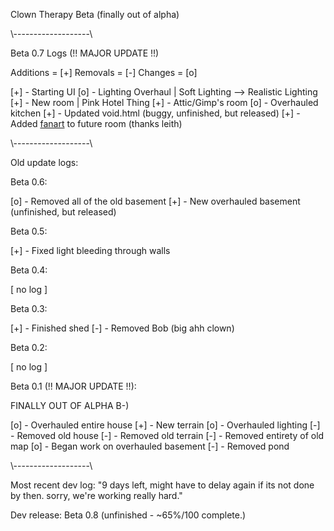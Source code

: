 Clown Therapy Beta
(finally out of alpha)

\\-------------------\\

Beta 0.7 Logs (!! MAJOR UPDATE !!)

Additions = [+]
Removals = [-]
Changes = [o]

[+] - Starting UI
[o] - Lighting Overhaul | Soft Lighting --> Realistic Lighting
[+] - New room | Pink Hotel Thing
[+] - Attic/Gimp's room
[o] - Overhauled kitchen
[+] - Updated void.html (buggy, unfinished, but released)
[+] - Added [fanart](https://raw.githubusercontent.com/zyphonzz/clownz/refs/heads/main/log_resources/fanart.png) to future room (thanks leith)

\\-------------------\\

Old update logs:

Beta 0.6:

[o] - Removed all of the old basement
[+] - New overhauled basement (unfinished, but released)

Beta 0.5:

[+] - Fixed light bleeding through walls

Beta 0.4:

[ no log ]

Beta 0.3:

[+] - Finished shed
[-] - Removed Bob (big ahh clown)

Beta 0.2:

[ no log ]

Beta 0.1 (!! MAJOR UPDATE !!):

FINALLY OUT OF ALPHA B-)

[o] - Overhauled entire house
[+] - New terrain
[o] - Overhauled lighting 
[-] - Removed old house
[-] - Removed old terrain
[-] - Removed entirety of old map
[o] - Began work on overhauled basement
[-] - Removed pond

\\-------------------\\

Most recent dev log: "9 days left, might have to delay again if its not done by then. sorry, we're working really hard."

Dev release: Beta 0.8 (unfinished - ~65%/100 complete.)
